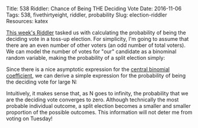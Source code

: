 Title: 538 Riddler: Chance of Being THE Deciding Vote
Date: 2016-11-06
Tags: 538, fivethirtyeight, riddler, probability
Slug: election-riddler
Resources: katex

[This week's Riddler](http://fivethirtyeight.com/features/a-puzzle-will-you-yes-you-decide-the-election/) tasked us with calculating the probability of being the deciding vote in a toss-up election.  For simplicity, I'm going to assume that there are an even number of other voters (an odd number of total voters).  We can model the number of votes for "our" candidate as a binominal random variable, making the probability of a split election simply:
<div class="equation" data-expr="\binom{N}{N/2} \left( \frac{1}{2} \right)^{N}"></div>

Since there is a nice asymptotic expression for the [central binomial coefficient](https://en.wikipedia.org/wiki/Central_binomial_coefficient), we can derive a simple expression for the probability of being the deciding vote for large N:
<div class="equation" data-expr="\lim_{N \to \infty } \binom{2N}{N} \approx \frac{4^{N}}{\sqrt{\pi\,N}} \rightarrow \binom{N}{N/2} \left( \frac{1}{2} \right)^{N} \approx \sqrt{\frac{2}{\pi\,N}} \quad \text{for large N}"></div>
<div class="equation" data-expr="\lim_{N \to \infty } \binom{N}{N/2} \left( \frac{1}{2} \right)^{N} = 0"></div>

Intuitively, it makes sense that, as N goes to infinity, the probability that we are the deciding vote converges to zero.  Although technically the most probable individual outcome, a split election becomes a smaller and smaller proportion of the possible outcomes.  This information will not deter me from voting on Tuesday!
